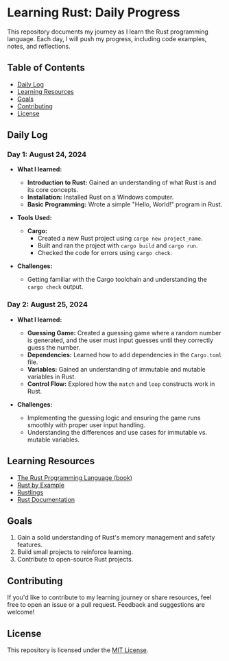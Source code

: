 # Learning Rust: Daily Progress

This repository documents my journey as I learn the Rust programming language. Each day, I will push my progress, including code examples, notes, and reflections.

## Table of Contents

- [Daily Log](#daily-log)
- [Learning Resources](#learning-resources)
- [Goals](#goals)
- [Contributing](#contributing)
- [License](#license)


## Daily Log

### Day 1: August 24, 2024
- **What I learned:**
  - **Introduction to Rust:** Gained an understanding of what Rust is and its core concepts.
  - **Installation:** Installed Rust on a Windows computer.
  - **Basic Programming:** Wrote a simple "Hello, World!" program in Rust.

- **Tools Used:**
  - **Cargo:**
    - Created a new Rust project using `cargo new project_name`.
    - Built and ran the project with `cargo build` and `cargo run`.
    - Checked the code for errors using `cargo check`.

- **Challenges:**
  - Getting familiar with the Cargo toolchain and understanding the `cargo check` output.

### Day 2: August 25, 2024
- **What I learned:**
  - **Guessing Game:** Created a guessing game where a random number is generated, and the user must input guesses until they correctly guess the number.
  - **Dependencies:** Learned how to add dependencies in the `Cargo.toml` file.
  - **Variables:** Gained an understanding of immutable and mutable variables in Rust.
  - **Control Flow:** Explored how the `match` and `loop` constructs work in Rust.

- **Challenges:**
  - Implementing the guessing logic and ensuring the game runs smoothly with proper user input handling.
  - Understanding the differences and use cases for immutable vs. mutable variables.

## Learning Resources

- [The Rust Programming Language (book)](https://doc.rust-lang.org/book/)
- [Rust by Example](https://doc.rust-lang.org/rust-by-example/)
- [Rustlings](https://github.com/rust-lang/rustlings)
- [Rust Documentation](https://doc.rust-lang.org/)

## Goals

1. Gain a solid understanding of Rust's memory management and safety features.
2. Build small projects to reinforce learning.
3. Contribute to open-source Rust projects.

## Contributing

If you'd like to contribute to my learning journey or share resources, feel free to open an issue or a pull request. Feedback and suggestions are welcome!

## License

This repository is licensed under the [MIT License](LICENSE).

